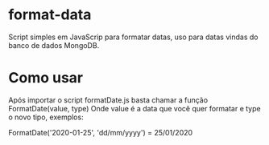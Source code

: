 # format-data
Script simples em JavaScrip para formatar datas, uso para datas vindas do banco de dados MongoDB.

<h1>Como usar</h1>

Após importar o script formatDate.js basta chamar a função FormatDate(value, type)
Onde value é a data que você quer formatar e type o novo tipo, exemplos:

FormatDate('2020-01-25', 'dd/mm/yyyy') = 25/01/2020
